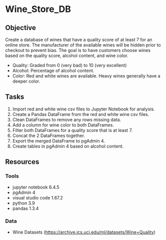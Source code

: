 # Wine_Store_DB

## Objective
Create a database of wines that have a quality score of at least 7 for an online store. The manufacturer of the available wines will be hidden prior to checkout to prevent bias. The goal is to have customers choose wines based on the quality score, alcohol content, and wine color.  

- Quality: Graded from 0 (very bad) to 10 (very excellent)
- Alcohol: Percentage of alcohol content.
- Color: Red and white wines are available.  Heavy wines generally have a deeper color.

## Tasks
1. Import red and white wine csv files to Jupyter Notebook for analysis.
2. Create a Pandas DataFrame from the red and white wine csv files.
3. Clean DataFrames to remove any rows missing data.
4. Add a column for wine color to both DataFrames.
5. Filter both DataFrames for a quality score that is at least 7.
6. Concat the 2 DataFrames together.
7. Export the merged DataFrame to pgAdmin 4.
8. Create tables in pgAdmin 4 based on alcohol content.

## Resources
### Tools
- jupyter notebook 6.4.5
- pgAdmin 4
- visual studio code 1.67.2 
- python 3.9
- pandas 1.3.4

### Data
- Wine Datasets (https://archive.ics.uci.edu/ml/datasets/Wine+Quality)


